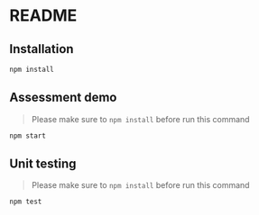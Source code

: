 # README

## Installation
```sh
npm install
```

## Assessment demo
> Please make sure to `npm install` before run this command
```sh
npm start
```

## Unit testing
> Please make sure to `npm install` before run this command
```sh
npm test
```